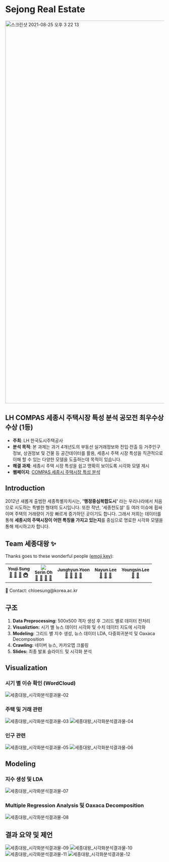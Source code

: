 # Sejong Real Estate

<img width="1212" alt="스크린샷 2021-08-25 오후 3 22 13" src="https://user-images.githubusercontent.com/71932401/130737257-34157fce-c1a6-4faf-a2a2-f05caea6431c.png">

## LH COMPAS 세종시 주택시장 특성 분석 공모전 최우수상 수상 (1등)
- **주최**: LH 한국도시주택공사
- **분석 목적**: 본 과제는 과거 4개년도의 부동산 실거래정보와 전입‧전출 등 거주인구 정보, 상권정보 및 건물 등 공간데이터를 활용, 세종시 주택 시장 특성을 직관적으로 이해 할 수 있는 다양한 모델을 도출하는데 목적이 있습니다.
- **해결 과제**: 세종시 주택 시장 특성을 쉽고 명확히 보이도록 시각화 모델 제시
- **웹페이지**: [COMPAS 세종시 주택시장 특성 분석](https://compas.lh.or.kr/noticeinfo?pageIndex=1&pageSize=10&searchKey=both&searchText=&totalCount=55&brdArtclNo=1282)

## Introduction
2012년 새롭게 출범한 세종특별자치시는, **'행정중심복합도시'** 라는 우리나라에서 처음으로 시도하는 특별한 형태의 도시입니다. 또한 작년, '세종천도설' 등 여러 이슈에 휩싸이며 주택의 거래량이 가장 빠르게 증가하던 곳이기도 합니다. 그래서 저희는 데이터를 통해 **세종시의 주택시장이 어떤 특징을 가지고 있는지**를 중심으로 명료한 시각화 모델을 통해 제시하고자 합니다.   

## Team 세종대왕 ✨

Thanks goes to these wonderful people ([emoji key](https://allcontributors.org/docs/en/emoji-key)):

<table>
  <tr>
    <td align="center"><a href="https://github.com/chloesung"><img src= width="100px;" alt=""/><br /><sub><b>Youji Sung</b></sub></a><br /><a href="#question-kentcdodds" title="Answering Questions">💬</a> <a href="https://github.com/all-contributors/all-contributors/commits?author=kentcdodds" title="Documentation">📖</a> <a href="https://github.com/all-contributors/all-contributors/pulls?q=is%3Apr+reviewed-by%3Akentcdodds" title="Reviewed Pull Requests">👀</a> <a href="#infra-jakebolam" title="Infrastructure (Hosting, Build-Tools, etc)">🚇</a></td>
      <td align="center"><a href="https://github.com/serin-oh"><img src= alt=""/><br /><sub><b>Serin Oh</b></sub></a><br /><a href="#question-kentcdodds" title="Answering Questions">💬</a> <a href="https://github.com/all-contributors/all-contributors/commits?author=kentcdodds" title="Documentation">📖</a> <a href="https://github.com/all-contributors/all-contributors/pulls?q=is%3Apr+reviewed-by%3Akentcdodds" title="Reviewed Pull Requests">👀</a> <a href="#talk-kentcdodds" title="Talks">📢</a></td>
      <td align="center"><a href="https://github.com/"><img src= width="100px;" alt=""/><br /><sub><b>Junghyun Yoon</b></sub></a><br /><a href="#question-kentcdodds" title="Answering Questions">💬</a> <a href="https://github.com/all-contributors/all-contributors/commits?author=kentcdodds" title="Documentation">📖</a> <a href="https://github.com/all-contributors/all-contributors/pulls?q=is%3Apr+reviewed-by%3Akentcdodds" title="Reviewed Pull Requests">👀</a> <a href="#talk-kentcdodds" title="Talks">📢</a></td>
    <td align="center"><a href="https://github.com/icloudna"><img src= width="100px;" alt=""/><br /><sub><b>Nayun Lee</b></sub></a><br /><a href="https://github.com/all-contributors/all-contributors/commits?author=jfmengels" title="Documentation">📖</a> <a href="https://github.com/all-contributors/all-contributors/pulls?q=is%3Apr+reviewed-by%3Ajfmengels" title="Reviewed Pull Requests">👀</a> <a href="#tool-jfmengels" title="Tools">🔧</a></td>
    <td align="center"><a href="https://github.com/youngsin1108"><img src= width="100px;" alt=""/><br /><sub><b>Youngsin Lee</b></sub></a><br /><a href="#design-tbenning" title="Design">🎨</a> <a href="#maintenance-tbenning" title="Maintenance">🚧</a></td>
  </tr>
</table>
💬 Contact: chloesung@korea.ac.kr

## 구조
1. **Data Preprocessing:** 500x500 격자 생성 후 그리드 별로 데이터 전처리
2. **Visualiztion:** 시기 별 뉴스 데이터 시각화 및 수치 데이터 지도에 시각화
3. **Modeling:** 그리드 별 지수 생성, 뉴스 데이터 LDA, 다중회귀분석 및 Oaxaca Decomposition
4. **Crawling:** 네이버 뉴스, 카카오맵 크롤링
5. **Slides:** 최종 발표 슬라이드 및 시각화 분석 

## Visualization
### 시기 별 이슈 확인 (WordCloud)
![세종대왕_시각화분석결과물-02](https://user-images.githubusercontent.com/71932401/130740019-2cfec62a-af88-4e44-adba-de4c28a7733e.png)

### 주택 및 거래 관련
![세종대왕_시각화분석결과물-03](https://user-images.githubusercontent.com/71932401/130740138-9b7a33a5-685d-4a51-8adb-fab4eacd36a5.png)
![세종대왕_시각화분석결과물-04](https://user-images.githubusercontent.com/71932401/130740147-768a5483-68f1-4870-bd39-99f40f83a264.png)

### 인구 관련
![세종대왕_시각화분석결과물-05](https://user-images.githubusercontent.com/71932401/130740216-d61db4d3-2b7c-4a4f-b592-2ce21fb5e549.png)
![세종대왕_시각화분석결과물-06](https://user-images.githubusercontent.com/71932401/130740245-a7dd3b0e-1463-4e25-96ea-6e92f1c3c438.png)

## Modeling
### 지수 생성 및 LDA
![세종대왕_시각화분석결과물-07](https://user-images.githubusercontent.com/71932401/130741182-20cf09a5-6d0d-49c4-95b8-2ccff48a1f05.png)

### Multiple Regression Analysis 및 Oaxaca Decomposition
![세종대왕_시각화분석결과물-08](https://user-images.githubusercontent.com/71932401/130741194-44127f43-0603-4acb-861c-3896b8f980e4.png)

## 결과 요약 및 제언
![세종대왕_시각화분석결과물-09](https://user-images.githubusercontent.com/71932401/130741310-b8651d99-0f04-40d8-8bd7-72433e677bcc.png)
![세종대왕_시각화분석결과물-10](https://user-images.githubusercontent.com/71932401/130741326-1580ce14-4467-43bd-89c9-0146b1694515.png)
![세종대왕_시각화분석결과물-11](https://user-images.githubusercontent.com/71932401/130741336-f6924fb8-5f8a-4ee9-b9c3-19be1f92c8dc.png)
![세종대왕_시각화분석결과물-12](https://user-images.githubusercontent.com/71932401/130741341-bd66cc2e-2ed9-4b40-bd8c-a90c9d6276b0.png)
